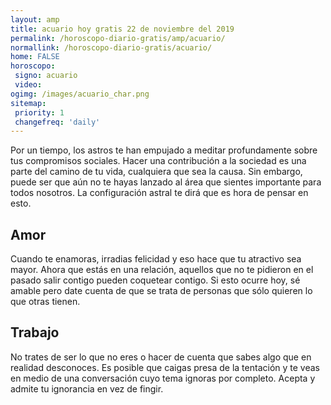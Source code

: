 ```yaml
---
layout: amp
title: acuario hoy gratis 22 de noviembre del 2019 
permalink: /horoscopo-diario-gratis/amp/acuario/
normallink: /horoscopo-diario-gratis/acuario/
home: FALSE
horoscopo:
 signo: acuario
 video:  
ogimg: /images/acuario_char.png
sitemap:
 priority: 1
 changefreq: 'daily'
---
```



Por un tiempo, los astros te han empujado a meditar profundamente sobre tus compromisos sociales. Hacer una contribución a la sociedad es una parte del camino de tu vida, cualquiera que sea la causa. Sin embargo, puede ser que aún no te hayas lanzado al área que sientes importante para todos nosotros. La configuración astral te dirá que es hora de pensar en esto.

## Amor

Cuando te enamoras, irradias felicidad y eso hace que tu atractivo sea mayor. Ahora que estás en una relación, aquellos que no te pidieron en el pasado salir contigo pueden coquetear contigo. Si esto ocurre hoy, sé amable pero date cuenta de que se trata de personas que sólo quieren lo que otras tienen.

## Trabajo

No trates de ser lo que no eres o hacer de cuenta que sabes algo que en realidad desconoces. Es posible que caigas presa de la tentación y te veas en medio de una conversación cuyo tema ignoras por completo. Acepta y admite tu ignorancia en vez de fingir.
